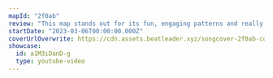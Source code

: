 ```yaml
---
mapId: "2f0ab"
review: "This map stands out for its fun, engaging patterns and really great representation throughout all diffs in the use of walls, bombs and movement!  With a full spread that fits all skill levels, there’s something for everyone."
startDate: "2023-03-06T00:00:00.000Z"
coverUrlOverwrite: https://cdn.assets.beatleader.xyz/songcover-2f0ab-cover.jpg
showcase:
  id: a1M3iDanD-g
  type: youtube-video
---
```

